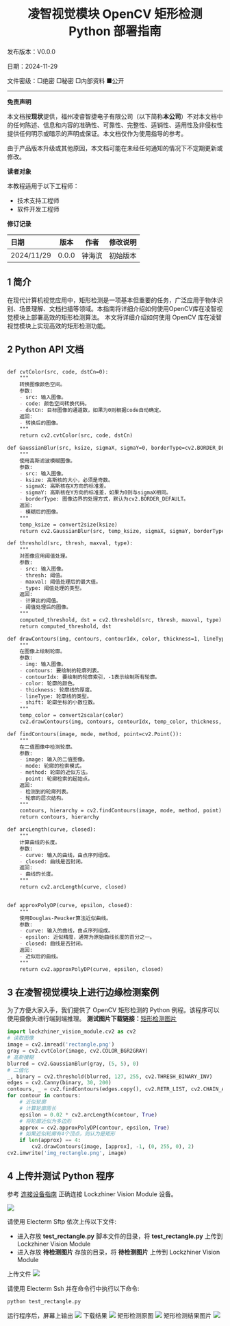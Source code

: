 <h1 align="center">凌智视觉模块 OpenCV 矩形检测 Python 部署指南</h1>

发布版本：V0.0.0

日期：2024-11-29

文件密级：□绝密 □秘密 □内部资料 ■公开  

---

**免责声明**  

本文档按**现状**提供，福州凌睿智捷电子有限公司（以下简称**本公司**）不对本文档中的任何陈述、信息和内容的准确性、可靠性、完整性、适销性、适用性及非侵权性提供任何明示或暗示的声明或保证。本文档仅作为使用指导的参考。  

由于产品版本升级或其他原因，本文档可能在未经任何通知的情况下不定期更新或修改。  

**读者对象**  

本教程适用于以下工程师：  

- 技术支持工程师  
- 软件开发工程师  

**修订记录**  

| **日期**     | **版本** | **作者** | **修改说明** |
|:-----------| -------- |--------| ------------ |
| 2024/11/29 | 0.0.0    | 钟海滨    | 初始版本     |

## 1 简介

在现代计算机视觉应用中，矩形检测是一项基本但重要的任务，广泛应用于物体识别、场景理解、文档扫描等领域。本指南将详细介绍如何使用OpenCV库在凌智视觉模块上部署高效的矩形检测算法。 本文将详细介绍如何使用 OpenCV 库在凌智视觉模块上实现高效的矩形检测功能。


## 2 Python API 文档

```markdown

def cvtColor(src, code, dstCn=0):
    """
    转换图像颜色空间。
    参数:
    - src: 输入图像。
    - code: 颜色空间转换代码。
    - dstCn: 目标图像的通道数，如果为0则根据code自动确定。
    返回:
    - 转换后的图像。
    """
    return cv2.cvtColor(src, code, dstCn)

def GaussianBlur(src, ksize, sigmaX, sigmaY=0, borderType=cv2.BORDER_DEFAULT):
    """
    使用高斯滤波模糊图像。
    参数:
    - src: 输入图像。
    - ksize: 高斯核的大小，必须是奇数。
    - sigmaX: 高斯核在X方向的标准差。
    - sigmaY: 高斯核在Y方向的标准差，如果为0则与sigmaX相同。
    - borderType: 图像边界的处理方式，默认为cv2.BORDER_DEFAULT。
    返回:
    - 模糊后的图像。
    """
    temp_ksize = convert2size(ksize)
    return cv2.GaussianBlur(src, temp_ksize, sigmaX, sigmaY, borderType)

def threshold(src, thresh, maxval, type):
    """
    对图像应用阈值处理。
    参数:
    - src: 输入图像。
    - thresh: 阈值。
    - maxval: 阈值处理后的最大值。
    - type: 阈值处理的类型。
    返回:
    - 计算出的阈值。
    - 阈值处理后的图像。
    """
    computed_threshold, dst = cv2.threshold(src, thresh, maxval, type)
    return computed_threshold, dst

def drawContours(img, contours, contourIdx, color, thickness=1, lineType=8, shift=0):
    """
    在图像上绘制轮廓。
    参数:
    - img: 输入图像。
    - contours: 要绘制的轮廓列表。
    - contourIdx: 要绘制的轮廓索引，-1表示绘制所有轮廓。
    - color: 轮廓的颜色。
    - thickness: 轮廓线的厚度。
    - lineType: 轮廓线的类型。
    - shift: 轮廓坐标的小数位数。
    """
    temp_color = convert2scalar(color)
    cv2.drawContours(img, contours, contourIdx, temp_color, thickness, lineType, shift)

def findContours(image, mode, method, point=cv2.Point()):
    """
    在二值图像中检测轮廓。
    参数:
    - image: 输入的二值图像。
    - mode: 轮廓的检索模式。
    - method: 轮廓的近似方法。
    - point: 轮廓检索的起始点。
    返回:
    - 检测到的轮廓列表。
    - 轮廓的层次结构。
    """
    contours, hierarchy = cv2.findContours(image, mode, method, point)
    return contours, hierarchy

def arcLength(curve, closed):
    """
    计算曲线的长度。
    参数:
    - curve: 输入的曲线，由点序列组成。
    - closed: 曲线是否封闭。
    返回:
    - 曲线的长度。
    """
    return cv2.arcLength(curve, closed)


def approxPolyDP(curve, epsilon, closed):
    """
    使用Douglas-Peucker算法近似曲线。
    参数:
    - curve: 输入的曲线，由点序列组成。
    - epsilon: 近似精度，通常为原始曲线长度的百分之一。
    - closed: 曲线是否封闭。
    返回:
    - 近似后的曲线。
    """
    return cv2.approxPolyDP(curve, epsilon, closed)

```

## 3 在凌智视觉模块上进行边缘检测案例 

为了方便大家入手，我们提供了 OpenCV 矩形检测的 Python 例程。该程序可以使用摄像头进行端到端推理。
**测试图片下载链接：**[矩形检测图片](https://gitee.com/LockzhinerAI/LockzhinerVisionModule/releases/download/v0.0.4/rectangle.png)

```python
import lockzhiner_vision_module.cv2 as cv2
# 读取图像
image = cv2.imread('rectangle.png')
gray = cv2.cvtColor(image, cv2.COLOR_BGR2GRAY)
# 高斯模糊
blurred = cv2.GaussianBlur(gray, (5, 5), 0)
# 二值化
_, binary = cv2.threshold(blurred, 127, 255, cv2.THRESH_BINARY_INV)
edges = cv2.Canny(binary, 30, 200)
contours, _ = cv2.findContours(edges.copy(), cv2.RETR_LIST, cv2.CHAIN_APPROX_SIMPLE)
for contour in contours:
    # 近似轮廓
    # 计算轮廓周长
    epsilon = 0.02 * cv2.arcLength(contour, True)
    # 将轮廓近似为多边形
    approx = cv2.approxPolyDP(contour, epsilon, True)
    # 如果近似轮廓有4个顶点，则认为是矩形
    if len(approx) == 4:
        cv2.drawContours(image, [approx], -1, (0, 255, 0), 2)
cv2.imwrite('img_rectangle.png', image)

```
## 4 上传并测试 Python 程序

参考 [连接设备指南](../../../../docs/introductory_tutorial/connect_device_using_ssh.md) 正确连接 Lockzhiner Vision Module 设备。

![](../../../../docs/introductory_tutorial/images/connect_device_using_ssh/ssh_success.png)

请使用 Electerm Sftp 依次上传以下文件:

- 进入存放 **test_rectangle.py** 脚本文件的目录，将 **test_rectangle.py** 上传到 Lockzhiner Vision Module
- 进入存放 **待检测图片** 存放的目录，将 **待检测图片** 上传到 Lockzhiner Vision Module

上传文件
![](./images/sftp.png)

请使用 Electerm Ssh 并在命令行中执行以下命令:

```bash
python test_rectangle.py
```

运行程序后，屏幕上输出 
![](./images/result.png)
下载结果
![](./images/dowm_result.png)
矩形检测原图
![](./images/rectangle.png)
矩形检测结果图片
![](./images/results.png)



